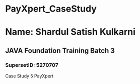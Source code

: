 # PayXpert_CaseStudy
# Name: Shardul Satish Kulkarni
## JAVA Foundation Training Batch 3
### SupersetID: 5270707
Case Study 5 PayXpert
